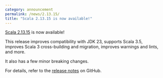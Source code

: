 ```yaml
---
category: announcement
permalink: /news/2.13.15/
title: "Scala 2.13.15 is now available!"
---
```

[Scala 2.13.15](https://github.com/scala/scala/releases/tag/v2.13.15) is now available!

This release
improves compatibility with JDK 23,
supports Scala 3.5,
improves Scala 3 cross-building and migration,
improves warnings and lints,
and more.

It also has a few minor breaking changes.

For details, refer to the [release notes](https://github.com/scala/scala/releases/tag/v2.13.15) on GitHub.
